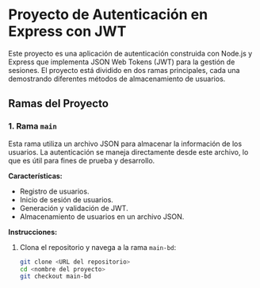 # Proyecto de Autenticación en Express con JWT

Este proyecto es una aplicación de autenticación construida con Node.js y Express que implementa JSON Web Tokens (JWT) para la gestión de sesiones. El proyecto está dividido en dos ramas principales, cada una demostrando diferentes métodos de almacenamiento de usuarios.

## Ramas del Proyecto

### 1. Rama `main`

Esta rama utiliza un archivo JSON para almacenar la información de los usuarios. La autenticación se maneja directamente desde este archivo, lo que es útil para fines de prueba y desarrollo.

**Características:**

- Registro de usuarios.
- Inicio de sesión de usuarios.
- Generación y validación de JWT.
- Almacenamiento de usuarios en un archivo JSON.

**Instrucciones:**

1. Clona el repositorio y navega a la rama `main-bd`:

   ```bash
   git clone <URL del repositorio>
   cd <nombre del proyecto>
   git checkout main-bd
